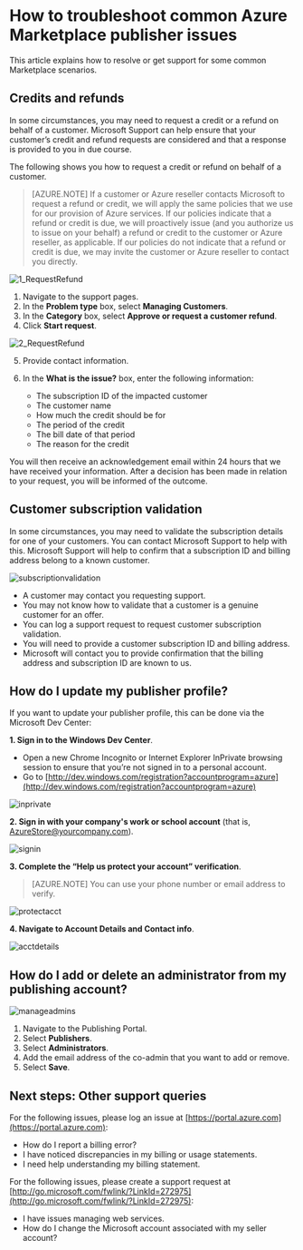 <properties
   pageTitle="How to troubleshoot common publisher support issues | Microsoft Azure"
   description="Understand how to troubleshoot common publisher support issues and how to get support"
   services="marketplace-publishing"
   documentationCenter="na"
   authors="v-jeana"
   manager="lakoch"
   editor=""/>

   <tags
      ms.service="marketplace"
      ms.devlang="na"
      ms.topic="article"
      ms.tgt_pltfrm="na"
      ms.workload="na"
      ms.date="12/06/2015"
      ms.author="v-jeana; hascipio; v-dabosl"/>

# How to troubleshoot common Azure Marketplace publisher issues
This article explains how to resolve or get support for some common Marketplace scenarios.

## Credits and refunds

In some circumstances, you may need to request a credit or a refund on behalf of a customer.  Microsoft Support can help ensure that your customer’s credit and refund requests are considered and that a response is provided to you in due course.

The following shows you how to request a credit or refund on behalf of a customer.

> [AZURE.NOTE] If a customer or Azure reseller contacts Microsoft to request a refund or credit, we will apply the same policies that we use for our provision of Azure services. If our policies indicate that a refund or credit is due, we will proactively issue (and you authorize us to issue on your behalf) a refund or credit to the customer or Azure reseller, as applicable. If our policies do not indicate that a refund or credit is due, we may invite the customer or Azure reseller to contact you directly.

  ![1_RequestRefund][1]

  1. Navigate to the support pages.
  2. In the **Problem type** box, select **Managing Customers**.
  3. In the **Category** box, select **Approve or request a customer refund**.
  4. Click **Start request**.

  ![2_RequestRefund][2]

5. Provide contact information.
6. In the **What is the issue?** box, enter the following information:

    - The subscription ID of the impacted customer
    - The customer name
    - How much the credit should be for
    - The period of the credit
    - The bill date of that period
    - The reason for the credit

You will then receive an acknowledgement email within 24 hours that we have received your information. After a decision has been made in relation to your request, you will be informed of the outcome.

## Customer subscription validation

In some circumstances, you may need to validate the subscription details for one of your customers. You can contact Microsoft Support to help with this. Microsoft Support will help to confirm that a subscription ID and billing address belong to a known customer.

  ![subscriptionvalidation][3]

- A customer may contact you requesting support.
- You may not know how to validate that a customer is a genuine customer for an offer.
- You can log a support request to request customer subscription validation.
- You will need to provide a customer subscription ID and billing address.
- Microsoft will contact you to provide confirmation that the billing address and subscription ID are known to us.


## How do I update my publisher profile?

If you want to update your publisher profile, this can be done via the Microsoft Dev Center:

**1. Sign in to the Windows Dev Center**.

- Open a new Chrome Incognito or Internet Explorer InPrivate browsing session to ensure that you’re not signed in to a personal account.
- Go to [http://dev.windows.com/registration?accountprogram=azure](http://dev.windows.com/registration?accountprogram=azure)

![inprivate][4]

**2. Sign in with your company's work or school account** (that is, AzureStore@yourcompany.com).

![signin][5]

**3. Complete the “Help us protect your account” verification**.

> [AZURE.NOTE] You can use your phone number or email address to verify.

![protectacct][6]

**4. Navigate to Account Details and Contact info**.

![acctdetails][7]

## How do I add or delete an administrator from my publishing account?

![manageadmins][8]

1. Navigate to the Publishing Portal.
2. Select **Publishers**.
3. Select **Administrators**.
4. Add the email address of the co-admin that you want to add or remove.
5. Select **Save**.

## Next steps:  Other support queries

For the following issues, please log an issue at [https://portal.azure.com](https://portal.azure.com):

- How do I report a billing error?
- I have noticed discrepancies in my billing or usage statements.
- I need help understanding my billing statement.


For the following issues, please create a support request at [http://go.microsoft.com/fwlink/?LinkId=272975](http://go.microsoft.com/fwlink/?LinkId=272975):

- I have issues managing web services.
- How do I change the Microsoft account associated with my seller account?


[1]: ./media/marketplace-publishing-support-common-issues/requestrefund1.png
[2]: ./media/marketplace-publishing-support-common-issues/requestrefund2.png
[3]: ./media/marketplace-publishing-support-common-issues/subscriptionvalidation.png
[4]: ./media/marketplace-publishing-support-common-issues/inprivate.png
[5]: ./media/marketplace-publishing-support-common-issues/signin.png
[6]: ./media/marketplace-publishing-support-common-issues/protectacct.png
[7]: ./media/marketplace-publishing-support-common-issues/acctdetails.png
[8]: ./media/marketplace-publishing-support-common-issues/manageadmins.png
